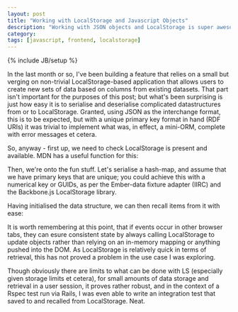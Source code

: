 ```yaml
---
layout: post
title: "Working with LocalStorage and Javascript Objects"
description: "Working with JSON objects and LocalStorage is super awesome."
category: 
tags: [javascript, frontend, localstorage]
---
```

{% include JB/setup %}

In the last month or so, I've been building a feature that relies on a small but verging on non-trivial LocalStorage-based application that allows users to create new sets of data based on columns from existing datasets. That part isn't important for the purposes of this post; but what's been surprising is just how easy it is to serialise and deserialise complicated datastructures from or to LocalStorage. Granted, using JSON as the interchange format, this is to be expected, but with a unique primary key format in hand (RDF URIs) it was trivial to implement what was, in effect, a mini-ORM, complete with error messages et cetera.

So, anyway - first up, we need to check LocalStorage is present and available. MDN has a useful function for this:

<script src="https://gist.github.com/the-frey/416ff0418fb902cf283b.js"></script>

Then, we're onto the fun stuff. Let's serialise a hash-map, and assume that we have primary keys that are unique; you could achieve this with a numerical key or GUIDs, as per the Ember-data fixture adapter (IIRC) and the Backbone.js LocalStorage library.

<script src="https://gist.github.com/the-frey/1c0907cda892e1dd88e7.js"></script>

Having initialised the data structure, we can then recall items from it with ease:

<script src="https://gist.github.com/the-frey/151adf6d2e4f60af0b9f.js"></script>

It is worth remembering at this point, that if events occur in other browser tabs, they can esure consistent state by always calling LocalStorage to update objects rather than relying on an in-memory mapping or anything pushed into the DOM. As LocalStorage is relatively quick in terms of retrieval, this has not proved a problem in the use case I was exploring.

Though obviously there are limits to what can be done with LS (especially given storage limits et cetera), for small amounts of data storage and retrieval in a user session, it proves rather robust, and in the context of a Rspec test run via Rails, I was even able to write an integration test that saved to and recalled from LocalStorage. Neat.